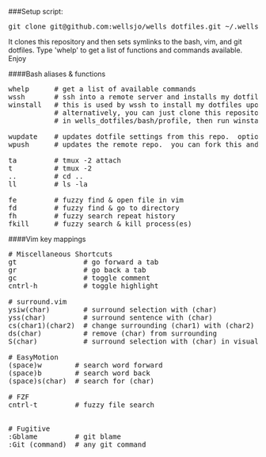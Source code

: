 ###Setup script:
<pre>
git clone git@github.com:wellsjo/wells_dotfiles.git ~/.wells_dotfiles && source ~/.wells_dotfiles/bash/profile && wells_install
</pre>

It clones this repository and then sets symlinks to the bash, vim, and git dotfiles.  Type 'whelp' to get a list of functions and commands available.  Enjoy

####Bash aliases & functions
<pre>
whelp      # get a list of available commands
wssh       # ssh into a remote server and installs my dotfile setup from this repository
winstall   # this is used by wssh to install my dotfiles upon entering a remote machine.
           # alternatively, you can just clone this repository, source the profile located 
           # in wells_dotfiles/bash/profile, then run winstall.  This is explained above.

wupdate    # updates dotfile settings from this repo.  optionally just updates locally.
wpush      # updates the remote repo.  you can fork this and go nuts, if you'd like.

ta         # tmux -2 attach
t          # tmux -2
..         # cd ..
ll         # ls -la

fe         # fuzzy find & open file in vim
fd         # fuzzy find & go to directory
fh         # fuzzy search repeat history
fkill      # fuzzy search & kill process(es)
</pre>

####Vim key mappings
<pre>
# Miscellaneous Shortcuts
gt                # go forward a tab
gr                # go back a tab
gc                # toggle comment
cntrl-h           # toggle highlight

# surround.vim
ysiw(char)        # surround selection with (char)
yss(char)         # surround sentence with (char)
cs(char1)(char2)  # change surrounding (char1) with (char2)
ds(char)          # remove (char) from surrounding
S(char)           # surround selection with (char) in visual mode

# EasyMotion
(space)w        # search word forward
(space)b        # search word back
(space)s(char)  # search for (char) 

# FZF
cntrl-t         # fuzzy file search


# Fugitive
:Gblame         # git blame
:Git (command)  # any git command
</pre>
